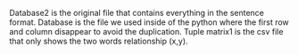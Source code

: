 Database2 is the original file that contains everything in the sentence format.
Database is the file we used inside of the python where the first row and column disappear to avoid the duplication.
Tuple matrix1 is the csv file that only shows the two words relationship (x,y).
